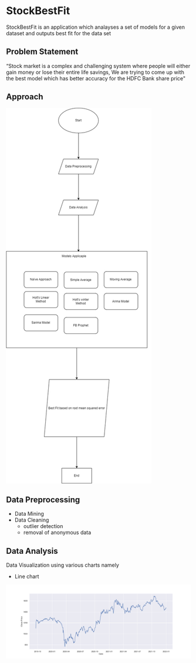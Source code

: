 # StockBestFit
StockBestFit is an application which analayses a set of models for a given dataset and outputs best fit for the data set

## Problem Statement
“Stock market is a complex and challenging system where people will 
either gain money or lose their entire life savings, We are trying to come 
up with the best model which has better accuracy for the HDFC Bank 
share price"

## Approach
![Approach](ApproachDiagram.jpg)

## Data Preprocessing

* Data Mining
* Data Cleaning
    * outlier detection
    * removal of anonymous data

## Data Analysis

Data Visualization using various charts namely

* Line chart

![](output.png)

